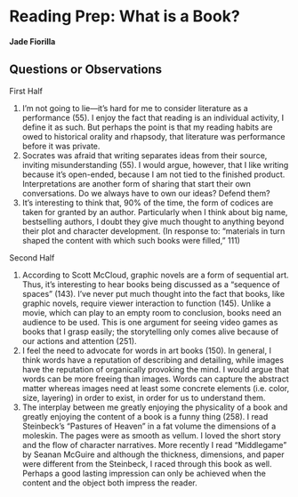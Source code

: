 # Reading Prep: What is a Book?

#### Jade Fiorilla

## Questions or Observations
First Half

1. I’m not going to lie—it’s hard for me to consider literature as a performance (55). I enjoy the fact that reading is an individual activity, I define it as such. But perhaps the point is that my reading habits are owed to historical orality and rhapsody, that literature was performance before it was private. 
2. Socrates was afraid that writing separates ideas from their source, inviting misunderstanding (55). I would argue, however, that I like writing because it’s open-ended, because I am not tied to the finished product. Interpretations are another form of sharing that start their own conversations. Do we always have to own our ideas? Defend them? 
3. It’s interesting to think that, 90% of the time, the form of codices are taken for granted by an author. Particularly when I think about big name, bestselling authors, I doubt they give much thought to anything beyond their plot and character development. (In response to: “materials in turn shaped the content with which such books were filled,” 111)


Second Half

1. According to Scott McCloud, graphic novels are a form of sequential art. Thus, it’s interesting to hear books being discussed as a “sequence of spaces” (143). I’ve never put much thought into the fact that books, like graphic novels, require viewer interaction to function (145). Unlike a movie, which can play to an empty room to conclusion, books need an audience to be used. This is one argument for seeing video games as books that I grasp easily; the storytelling only comes alive because of our actions and attention (251).
2. I feel the need to advocate for words in art books (150). In general, I think words have a reputation of describing and detailing, while images have the reputation of organically provoking the mind. I would argue that words can be more freeing than images. Words can capture the abstract matter whereas images need at least some concrete  elements (i.e. color, size, layering) in order to exist, in order for us to understand them. 
3. The interplay between me greatly enjoying the physicality of a book and greatly enjoying the content of a book is a funny thing (258). I read Steinbeck’s “Pastures of Heaven” in a fat volume the dimensions of a moleskin. The pages were as smooth as vellum. I loved the short story and the flow of character narratives. More recently I read “Middlegame” by Seanan McGuire and although the thickness, dimensions, and paper were different from the Steinbeck, I raced through this book as well. Perhaps a good lasting impression can only be achieved when the content and the object both impress the reader. 